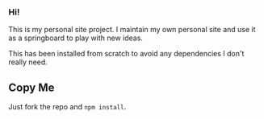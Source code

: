 ### Hi! 

This is my personal site project. I maintain my own personal site and use it as a springboard to play with new ideas.

This has been installed from scratch to avoid any dependencies I don't really need.

## Copy Me

Just fork the repo and `npm install`.